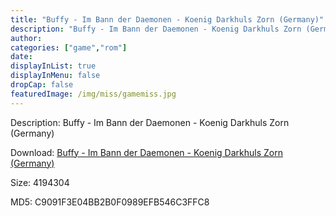 ```yaml
---
title: "Buffy - Im Bann der Daemonen - Koenig Darkhuls Zorn (Germany)"
description: "Buffy - Im Bann der Daemonen - Koenig Darkhuls Zorn (Germany)"
author: 
categories: ["game","rom"]
date: 
displayInList: true
displayInMenu: false
dropCap: false
featuredImage: /img/miss/gamemiss.jpg
---
```


Description: Buffy - Im Bann der Daemonen - Koenig Darkhuls Zorn (Germany)

Download: <a style="text-decoration:underline;" href="https://mega.nz/#!HLBy3KoB!uRtsY7X8CfZ863riajmKd0pHCOvDYJKYbCI2pwxiQ-Q" target = "_blank" rel = "nofollow" > Buffy - Im Bann der Daemonen - Koenig Darkhuls Zorn (Germany)</a>

Size: 4194304

MD5: C9091F3E04BB2B0F0989EFB546C3FFC8

